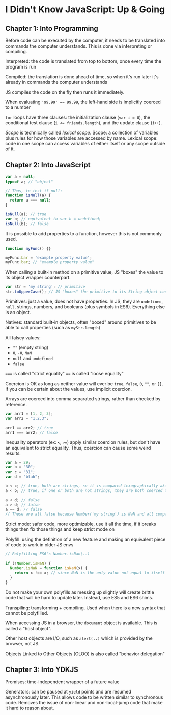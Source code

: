 # I Didn't Know JavaScript: Up & Going

## Chapter 1: Into Programming

Before code can be executed by the computer, it needs to be translated into commands the computer understands. This is done via interpreting or compiling.

Interpreted: the code is translated from top to bottom, once every time the program is run

Compiled: the translation is done ahead of time, so when it's run later it's already in commands the computer understands

JS compiles the code on the fly then runs it immediately.

When evaluating `'99.99' == 99.99`, the left-hand side is implicitly coerced to a number

`for` loops have three clauses: the initialization clause (`var i = 0`), the conditional test clause (`i <= friends.length`), and the update clause (`i++`).

*Scope* is technically called *lexical scope*. Scope: a collection of variables plus rules for how those variables are accessed by name. Lexical scope: code in one scope can access variables of either itself or any scope outside of it.

## Chapter 2: Into JavaScript

```javascript
var a = null;
typeof a; // "object"

// Thus, to test if null:
function isNull(a) {
  return a === null;
}

isNull(a); // true
var b; // equivalent to var b = undefined;
isNull(b); // false
```

It is possible to add properties to a function, however this is not commonly used.

```javascript
function myFunc() {}

myFunc.bar = 'example property value';
myFunc.bar; // "example property value"
```

When calling a built-in method on a primitive value, JS "boxes" the value to its object wrapper counterpart.

```javascript
var str = 'my string'; // primitive
str.toUpperCase(); // JS "boxes" the primitive to its String object counterpart (done under the hood) aka its "native" counterpart
```

Primitives: just a value, does not have properties. In JS, they are `undefined`, `null`, strings, numbers, and booleans (plus symbols in ES6). Everything else is an object.

Natives: standard built-in objects, often "boxed" around primitives to be able to call properties (such as `myStr.length`)

All falsey values:
* `""` (empty string)
* `0`, `-0`, `NaN`
* `null` and `undefined`
* `false`

`===` is called "strict equality"
`==` is called "loose equality"

Coercion is OK as long as neither value will ever be `true`, `false`, `0`, `""`, or `[]`. If you can be certain about the values, use implicit coercion.

Arrays are coerced into comma separated strings, rather than checked by reference.

```javascript
var arr1 = [1, 2, 3];
var arr2 = "1,2,3";

arr1 == arr2; // true
arr1 === arr2; // false
```

Inequality operators (ex: `<`, `>=`) apply similar coercion rules, but don't have an equivalent to strict equality. Thus, coercion can cause some weird results.

```javascript
var a = 29;
var b = "30";
var c = "31";
var d = "blah";

b < c; // true, both are strings, so it is compared lexographically aka alphabetically
a < b; // true, if one or both are not strings, they are both coerced to numbers, then compared to numerically

a < d; // false
a > d; // false
a == d; // false
// These are all false because Number('my string') is NaN and all comparisons with NaN are false, even NaN == NaN;
```

Strict mode: safer code, more optimizable, use it all the time, if it breaks things then fix those things and keep strict mode on

Polyfill: using the definition of a new feature and making an equivalent piece of code to work in older JS envs

```javascript
// Polyfilling ES6's Number.isNan(..)

if (!Number.isNaN) {
  Number.isNaN = function isNaN(x) {
    return x !== x; // since NaN is the only value not equal to itself
  }
}
```

Do not make your own polyfills as messing up slightly will create brittle code that will be hard to update later. Instead, use ES5 and ES6 shims.

Transpiling: transforming + compiling. Used when there is a new syntax that cannot be polyfilled.

When accessing JS in a browser, the `document` object is available. This is called a "host object".

Other host objects are I/O, such as `alert(..)` which is provided by the browser, not JS.

Objects Linked to Other Objects (OLOO) is also called "behavior delegation"

## Chapter 3: Into YDKJS

Promises: time-independent wrapper of a future value

Generators: can be paused at `yield` points and are resumed asynchronously later. This allows code to be written similar to synchronous code. Removes the issue of non-linear and non-local-jump code that make it hard to reason about.

